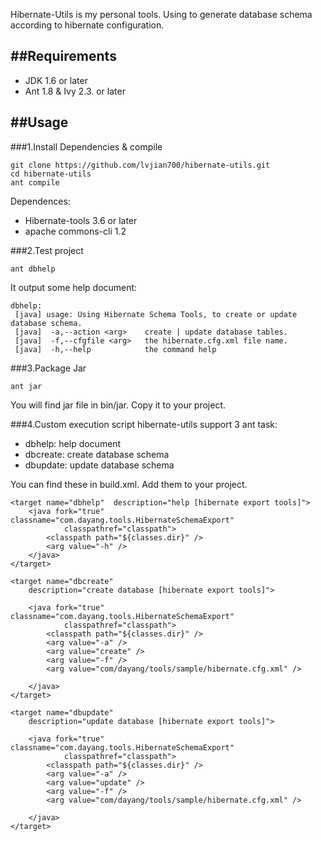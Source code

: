 Hibernate-Utils is my personal tools. Using to generate database schema according to hibernate configuration.

##Requirements
---
* JDK 1.6 or later
* Ant 1.8 & Ivy 2.3. or later


##Usage
---

###1.Install Dependencies & compile

    git clone https://github.com/lvjian700/hibernate-utils.git
    cd hibernate-utils
    ant compile

Dependences:    

* Hibernate-tools 3.6 or later
* apache commons-cli 1.2

    
###2.Test project
    
    ant dbhelp

It output some help document:
    
    dbhelp:
     [java] usage: Using Hibernate Schema Tools, to create or update database schema.
     [java]  -a,--action <arg>    create | update database tables.
     [java]  -f,--cfgfile <arg>   the hibernate.cfg.xml file name.
     [java]  -h,--help            the command help

###3.Package Jar
    
    ant jar

You will find jar file in bin/jar. Copy it to your project.


###4.Custom execution script
hibernate-utils support 3 ant task:    

* dbhelp: help document
* dbcreate: create database schema
* dbupdate: update database schema

You can find these in build.xml. Add them to your project.

    <target name="dbhelp"  description="help [hibernate export tools]">
		<java fork="true" classname="com.dayang.tools.HibernateSchemaExport"  
				classpathref="classpath">
			<classpath path="${classes.dir}" />
			<arg value="-h" />
		</java>
	</target>

	<target name="dbcreate" 
		description="create database [hibernate export tools]">

		<java fork="true" classname="com.dayang.tools.HibernateSchemaExport" 
			 	classpathref="classpath">
			<classpath path="${classes.dir}" />
			<arg value="-a" />
			<arg value="create" />
			<arg value="-f" />
			<arg value="com/dayang/tools/sample/hibernate.cfg.xml" />

		</java>
	</target>

	<target name="dbupdate" 
		description="update database [hibernate export tools]">

		<java fork="true" classname="com.dayang.tools.HibernateSchemaExport"  
				classpathref="classpath">
			<classpath path="${classes.dir}" />
			<arg value="-a" />
			<arg value="update" />
			<arg value="-f" />
			<arg value="com/dayang/tools/sample/hibernate.cfg.xml" />

		</java>
	</target>




